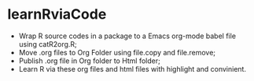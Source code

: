 learnRviaCode
=============

* Wrap R source codes in a package to a Emacs org-mode babel file using catR2org.R;
* Move .org files to Org Folder using file.copy and file.remove;
* Publish .org file in Org folder to Html folder;
* Learn R via these org files and html files with highlight and convinient.
